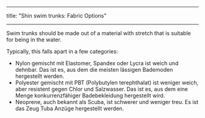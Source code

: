 - - -
title: "Shin swim trunks: Fabric Options"
- - -

Swim trunks should be made out of a material with stretch that is suitable for being in the water.

Typically, this falls apart in a few categories:

- Nylon gemischt mit Elastomer, Spandex oder Lycra ist weich und dehnbar. Das ist es, aus dem die meisten lässigen Bademoden hergestellt werden.
- Polyester gemischt mit PBT (Polybutylen terephthalat) ist weniger weich, aber resistent gegen Chlor und Salzwasser. Das ist es, aus dem eine Menge konkurrenzfähiger Badebekleidung hergestellt wird.
- Neoprene, auch bekannt als Scuba, ist schwerer und weniger treu. Es ist das Zeug Tuba Anzüge hergestellt werden.
